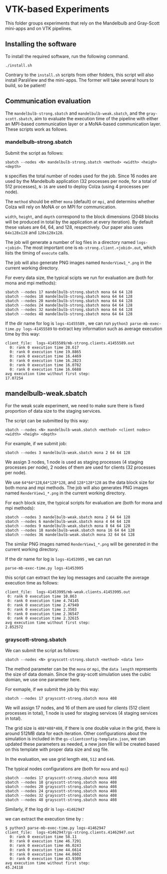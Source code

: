 # VTK-based Experiments

This folder groups experiments that rely on the
Mandelbulb and Gray-Scott mini-apps and on VTK
pipelines.

## Installing the software

To install the required software, run the following command.

```
./install.sh
```

Contrary to the `install.sh` scripts from other folders,
this script will also install ParaView and the mini-apps.
The former will take several hours to build, so be patient!

## Communication evaluation

The `mandelbulb-strong.sbatch` and `mandelbulb-weak.sbatch`,
and the `gray-scott.sbatch`, aim to evaluate the execution
time of the pipeline with either an MPI-based communication
layer or a MoNA-based communication layer. These scripts
work as follows.

### mandelbulb-strong.sbatch

Submit the script as follows:

```
sbatch --nodes <N> mandelbulb-strong.sbatch <method> <width> <heigh> <depth>
```

`N` specifies the total number of nodes used for the job.
Since 16 nodes are used by the Mandelbulb application
(32 processes per node, for a total of 512 processes), `N-16`
are used to deploy Colza (using 4 processes per node).

The `method` should be either `mona` (default) or `mpi`,
and determins whether Colza will rely on MoNA or on MPI
for communication.

`width`, `height`, and `depth` correspond to the block dimensions
(2048 blocks will be produced in total by the application at
 every iteration). By default these values are 64, 64, and 128,
respectively. Our paper also uses `64x128x128` and `128x128x128`.

The job will generate a number of log files in a directory named `logs-<jobid>`.
The most important one is `mb-strong.client.<jobid>.out`, which lists
the timing of `execute` calls.

The job will also generate PNG images named `RenderView1_*.png` in the
current working directory.

For every data size, the typical scipts we run for evaluation are (both for mona and mpi methods):

```
sbatch --nodes 17 mandelbulb-strong.sbatch mona 64 64 128
sbatch --nodes 18 mandelbulb-strong.sbatch mona 64 64 128
sbatch --nodes 20 mandelbulb-strong.sbatch mona 64 64 128
sbatch --nodes 24 mandelbulb-strong.sbatch mona 64 64 128
sbatch --nodes 32 mandelbulb-strong.sbatch mona 64 64 128
sbatch --nodes 48 mandelbulb-strong.sbatch mona 64 64 128
```

If the dir name for log is `logs-41455589` , we can run `python3 parse-mb-exec-time.py logs-41455589` to extract key information such as average execution time by this way:

```
client_file:  logs-41455589/mb-strong.clients.41455589.out
  0: rank 0 execution time 28.617
  0: rank 0 execution time 19.8865
  0: rank 0 execution time 16.4469
  0: rank 0 execution time 16.2823
  0: rank 0 execution time 16.0782
  0: rank 0 execution time 16.6688
avg execution time without first step:
17.07254
```

## mandelbulb-weak.sbatch

For the weak scale experiment, we need to make sure there is fixed proportion of data size to the staging services.

The script can be submitted by this way:

```
sbatch --nodes <N> mandelbulb-weak.sbatch <method> <client nodes> <width> <heigh> <depth>
```

For example, if we submit job:

```
sbatch --nodes 3 mandelbulb-weak.sbatch mona 2 64 64 128
```

We assign 3 nodes, 1 node is used as staging processes (4 staging processes per node), 2 nodes of them are used for clients (32 processes per node).

We use `64*64*128`,`64*128*128`, and `128*128*128` as the data block size for both mona and mpi methods. The job will also generates PNG images named `RenderView1_*.png` in the current working directory.

For each block size, the typical scripts for evaluation are (both for mona and mpi methods):

```
sbatch --nodes 3 mandelbulb-weak.sbatch mona 2 64 64 128
sbatch --nodes 6 mandelbulb-weak.sbatch mona 4 64 64 128
sbatch --nodes 9 mandelbulb-weak.sbatch mona 8 64 64 128
sbatch --nodes 18 mandelbulb-weak.sbatch mona 16 64 64 128
sbatch --nodes 36 mandelbulb-weak.sbatch mona 32 64 64 128
```

The similar PNG images named `RenderView1_*.png` will be generated in the
current working directory.

If the dir name for log is `logs-41453995` , we can run

```
parse-mb-exec-time.py logs-41453995
```

this script can extract the key log messages and cacualte the average execution time as follows:

```
client_file:  logs-41453995/mb-weak.clients.41453995.out
 0: rank 0 execution time 10.863
 0: rank 0 execution time 4.74145
 0: rank 0 execution time 2.47949
 0: rank 0 execution time 2.3503
 0: rank 0 execution time 2.36547
 0: rank 0 execution time 2.32615
avg execution time without first step:
2.852572
```


### grayscott-strong.sbatch

We can submit the script as follows:

```
sbatch --nodes <N> grayscott-strong.sbatch <method> <data len>
```

The method parameter can be the `mona` or `mpi`, the `data length` represents the size of data domain. Since the gray-scott simulation uses the cubic domian, we use one parameter here.

For exmaple, if we submit the job by this way:

```
sbatch --nodes 17 grayscott-strong.sbatch mona 408
```

We will assign 17 nodes, and 16 of them are used for clients (512 client processes in total), 1 node is used for staging services (4 staging services in total).

The grid size is `408*408*408`, if there is one double value in the grid, there is around 512MB data for each iteration. Other configurations about the simulation is included in the `gs-clientconfig-template.json`, we can updated these parameters as needed, a new json file will be created based on this template with proper data size and ssg file.

In the evaluation, we use grid length `408`, `512` and `646`.

The typical nodes configurations are (both for `mona` and `mpi`)

```
sbatch --nodes 17 grayscott-strong.sbatch mona 408
sbatch --nodes 18 grayscott-strong.sbatch mona 408
sbatch --nodes 20 grayscott-strong.sbatch mona 408
sbatch --nodes 24 grayscott-strong.sbatch mona 408
sbatch --nodes 32 grayscott-strong.sbatch mona 408
sbatch --nodes 48 grayscott-strong.sbatch mona 408
```

Similarly, if the log dir is `logs-41462947`

we can extract the execution time by :

```
$ python3 parse-mb-exec-time.py logs-41462947 
client_file:  logs-41462947/gs-strong.clients.41462947.out
  0: rank 0 execution time 58.11
  0: rank 0 execution time 46.7291
  0: rank 0 execution time 46.0243
  0: rank 0 execution time 44.6614
  0: rank 0 execution time 44.8602
  0: rank 0 execution time 43.9309
avg execution time without first step:
45.24118

```